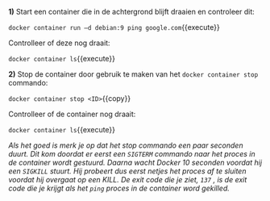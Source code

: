 **1)** Start een container die in de achtergrond blijft draaien en controleer dit:

`docker container run –d debian:9 ping google.com`{{execute}}

Controlleer of deze nog draait:

`docker container ls`{{execute}}

**2)** Stop de container door gebruik te maken van het `docker container stop` commando:

`docker container stop <ID>`{{copy}}

Controlleer of de container nog draait:

`docker container ls`{{execute}}

*Als het goed is merk je op dat het stop commando een paar seconden duurt. Dit kom doordat er eerst een `SIGTERM` commando naar het proces in de container wordt gestuurd. Daarna wacht Docker 10 seconden voordat hij een `SIGKILL` stuurt. Hij probeert dus eerst netjes het proces af te sluiten voordat hij overgaat op een KILL. De exit code die je ziet, `137` , is de exit code die je krijgt als het `ping` proces in de container word gekilled.*